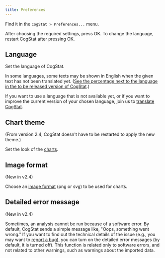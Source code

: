 ```yaml
---
title: Preferences
---
```

Find it in the `CogStat > Preferences...` menu.

After choosing the required settings, press OK. To change the language, restart CogStat after pressing OK.

## Language

Set the language of CogStat.

In some languages, some texts may be shown in English when the given text has not been translated yet. ([See the percentage next to the language in the to be released version of CogStat](https://poeditor.com/projects/view?id=38161).)

If you want to use a language that is not available yet, or if you want to improve the current version of your chosen language, join us to [translate CogStat](https://github.com/cogstat/cogstat/wiki/Translation).

## Chart theme

(From version 2.4, CogStat doesn't have to be restarted to apply the new theme.)

Set the look of the [charts](Displaying-the-data-and-results-graphically#chart-theme).


## Image format

(New in v2.4)

Choose an [image format](Displaying-the-data-and-results-graphically#image-format) (png or svg) to be used for charts.

## Detailed error message

(New in v2.4)

Sometimes, an analysis cannot be run because of a software error. By default, CogStat sends a simple message like, "Oops, something went wrong." If you want to find out the technical details of the issue (e.g., you may want to [report a bug](Report-a-bug)), you can turn on the detailed error messages (by default, it is turned off). This function is related only to software errors, and not related to other warnings, such as warnings about the imported data.
